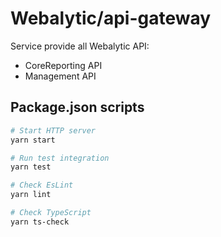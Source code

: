 # Webalytic/api-gateway

Service provide all Webalytic API:

- CoreReporting API
- Management API

## Package.json scripts

```bash
# Start HTTP server
yarn start

# Run test integration
yarn test

# Check EsLint
yarn lint

# Check TypeScript
yarn ts-check
```
